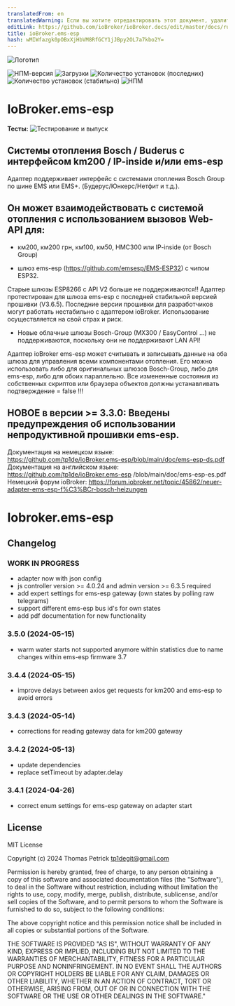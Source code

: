 ```yaml
---
translatedFrom: en
translatedWarning: Если вы хотите отредактировать этот документ, удалите поле «translationFrom», в противном случае этот документ будет снова автоматически переведен
editLink: https://github.com/ioBroker/ioBroker.docs/edit/master/docs/ru/adapterref/iobroker.ems-esp/README.md
title: ioBroker.ems-esp
hash: wMIWfazgk0pOBxXjHbVM8RfGCY1jJBpy2OL7a7kbo2Y=
---
```

![Логотип](../../../en/adapterref/iobroker.ems-esp/admin/ems-esp.png)

![НПМ-версия](https://img.shields.io/npm/v/iobroker.ems-esp.svg)
![Загрузки](https://img.shields.io/npm/dm/iobroker.ems-esp.svg)
![Количество установок (последних)](https://iobroker.live/badges/ems-esp-installed.svg)
![Количество установок (стабильно)](https://iobroker.live/badges/ems-esp-stable.svg)
![НПМ](https://nodei.co/npm/iobroker.ems-esp.png?downloads=true)

# IoBroker.ems-esp
**Тесты:** ![Тестирование и выпуск](https://github.com/tp1de/ioBroker.ems-esp/workflows/Test%20and%20Release/badge.svg)

## Системы отопления Bosch / Buderus с интерфейсом km200 / IP-inside и/или ems-esp
Адаптер поддерживает интерфейс с системами отопления Bosch Group по шине EMS или EMS+.
(Будерус/Юнкерс/Нетфит и т.д.).

## Он может взаимодействовать с системой отопления с использованием вызовов Web-API для:
* км200, км200 грн, км100, км50, HMC300 или IP-inside (от Bosch Group)

* шлюз ems-esp (https://github.com/emsesp/EMS-ESP32) с чипом ESP32.

Старые шлюзы ESP8266 с API V2 больше не поддерживаются!! Адаптер протестирован для шлюза ems-esp с последней стабильной версией прошивки (V3.6.5). Последние версии прошивки для разработчиков могут работать нестабильно с адаптером ioBroker. Использование осуществляется на свой страх и риск.

* Новые облачные шлюзы Bosch-Group (MX300 / EasyControl ...) не поддерживаются, поскольку они не поддерживают LAN API!

Адаптер ioBroker ems-esp может считывать и записывать данные на оба шлюза для управления всеми компонентами отопления.
Его можно использовать либо для оригинальных шлюзов Bosch-Group, либо для ems-esp, либо для обоих параллельно.
Все измененные состояния из собственных скриптов или браузера объектов должны устанавливать подтверждение = false !!!

## НОВОЕ в версии >= 3.3.0: Введены предупреждения об использовании непродуктивной прошивки ems-esp.
Документация на немецком языке: https://github.com/tp1de/ioBroker.ems-esp/blob/main/doc/ems-esp-ds.pdf Документация на английском языке: https://github.com/tp1de/ioBroker.ems-esp /blob/main/doc/ems-esp-es.pdf Немецкий форум ioBroker: https://forum.iobroker.net/topic/45862/neuer-adapter-ems-esp-f%C3%BCr-bosch-heizungen

# Iobroker.ems-esp

## Changelog
<!--
	Placeholder for the next version (at the beginning of the line):
	### **WORK IN PROGRESS**
-->
### **WORK IN PROGRESS**
* adapter now with json config
* js controller version >= 4.0.24 and admin version >= 6.3.5 required
* add expert settings for ems-esp gateway (own states by polling raw telegrams)
* support different ems-esp bus id's for own states
* add pdf documentation for new functionality

### 3.5.0 (2024-05-15)
* warm water starts not supported anymore within statistics due to name changes within ems-esp firmware 3.7

### 3.4.4 (2024-05-15)
* improve delays between axios get requests for km200 and ems-esp to avoid errors

### 3.4.3 (2024-05-14)
* corrections for reading gateway data for km200 gateway

### 3.4.2 (2024-05-13)
* update dependencies
* replace setTimeout by adapter.delay

### 3.4.1 (2024-04-26)
* correct enum settings for ems-esp gateway on adapter start

## License
MIT License

Copyright (c) 2024 Thomas Petrick <tp1degit@gmail.com>

Permission is hereby granted, free of charge, to any person obtaining a copy
of this software and associated documentation files (the "Software"), to deal
in the Software without restriction, including without limitation the rights
to use, copy, modify, merge, publish, distribute, sublicense, and/or sell
copies of the Software, and to permit persons to whom the Software is
furnished to do so, subject to the following conditions:

The above copyright notice and this permission notice shall be included in all
copies or substantial portions of the Software.

THE SOFTWARE IS PROVIDED "AS IS", WITHOUT WARRANTY OF ANY KIND, EXPRESS OR
IMPLIED, INCLUDING BUT NOT LIMITED TO THE WARRANTIES OF MERCHANTABILITY,
FITNESS FOR A PARTICULAR PURPOSE AND NONINFRINGEMENT. IN NO EVENT SHALL THE
AUTHORS OR COPYRIGHT HOLDERS BE LIABLE FOR ANY CLAIM, DAMAGES OR OTHER
LIABILITY, WHETHER IN AN ACTION OF CONTRACT, TORT OR OTHERWISE, ARISING FROM,
OUT OF OR IN CONNECTION WITH THE SOFTWARE OR THE USE OR OTHER DEALINGS IN THE
SOFTWARE."